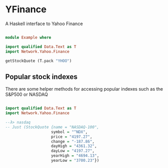# YFinance

A Haskell interface to Yahoo Finance

```haskell

module Example where

import qualified Data.Text as T
import Network.Yahoo.Finance

getStockQuote (T.pack "YHOO")

```

## Popular stock indexes

There are some helper methods for accessing popular indexes such as the S&P500 or NASDAQ

```haskell

import qualified Data.Text as T
import Network.Yahoo.Finance

--λ> nasdaq
-- Just (StockQuote {name = "NASDAQ-100",
                    symbol = "^NDX",
                    price = "4197.27",
					change = "-187.86",
				    dayHigh = "4361.32",
					dayLow = "4197.27",
					yearHigh = "4694.13",
					yearLow = "3700.23"})
```
